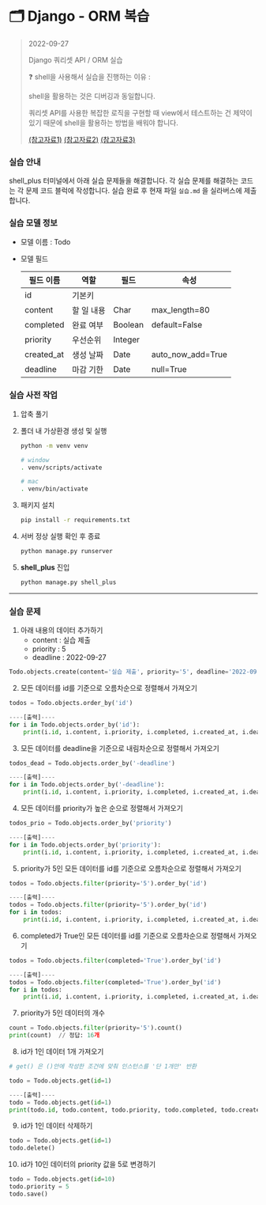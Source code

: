 # 🗂️ Django - ORM 복습

> 2022-09-27
>
> Django 쿼리셋 API / ORM 실습
>
> 
>
> ❓ shell을 사용해서 실습을 진행하는 이유 : 
>
> shell을 활용하는 것은 디버깅과 동일합니다.
>
> 쿼리셋 API를 사용한 복잡한 로직을 구현할 때 view에서 테스트하는 건 제약이 있기 때문에 shell을 활용하는 방법을 배워야 합니다.
>
> [(참고자료1)](https://tutorial.djangogirls.org/ko/django_orm/) [(참고자료2)](http://www.incodom.kr/Django_ORM) [(참고자료3)](https://tibetsandfox.tistory.com/7)



### 실습 안내

shell_plus 터미널에서 아래 실습 문제들을 해결합니다.
각 실습 문제를 해결하는 코드는 각 문제 코드 블럭에 작성합니다.
실습 완료 후 현재 파일 `실습.md` 을 실라버스에 제출합니다.



### 실습 모델 정보

- 모델 이름 : Todo

- 모델 필드

  | 필드 이름  | 역할       | 필드    | 속성              |
  | ---------- | ---------- | ------- | ----------------- |
  | id         | 기본키     |         |                   |
  | content    | 할 일 내용 | Char    | max_length=80     |
  | completed  | 완료 여부  | Boolean | default=False     |
  | priority   | 우선순위   | Integer |                   |
  | created_at | 생성 날짜  | Date    | auto_now_add=True |
  | deadline   | 마감 기한  | Date    | null=True         |



### 실습 사전 작업

1. 압축 풀기

2. 폴더 내 가상환경 생성 및 실행

   ```bash
   python -m venv venv
   
   # window
   . venv/scripts/activate
   
   # mac
   . venv/bin/activate
   ```

3. 패키지 설치

   ```bash
   pip install -r requirements.txt
   ```

4. 서버 정상 실행 확인 후 종료

   ```bash
   python manage.py runserver
   ```

5. **shell_plus** 진입

   ```bash
   python manage.py shell_plus
   ```



---



### 실습 문제

1. 아래 내용의 데이터 추가하기
   - content : 실습 제출
   - priority : 5
   - deadline : 2022-09-27

```py
Todo.objects.create(content='실습 제출', priority='5', deadline='2022-09-27')
```

2. 모든 데이터를 id를 기준으로 오름차순으로 정렬해서 가져오기

```py
todos = Todo.objects.order_by('id')

----[출력]----
for i in Todo.objects.order_by('id'):
    print(i.id, i.content, i.priority, i.completed, i.created_at, i.deadline)
```

3. 모든 데이터를 deadline을 기준으로 내림차순으로 정렬해서 가져오기

```py
todos_dead = Todo.objects.order_by('-deadline')

----[출력]----
for i in Todo.objects.order_by('-deadline'):
    print(i.id, i.content, i.priority, i.completed, i.created_at, i.deadline)
```

4. 모든 데이터를 priority가 높은 순으로 정렬해서 가져오기

```py
todos_prio = Todo.objects.order_by('priority')

----[출력]----
for i in Todo.objects.order_by('priority'):
    print(i.id, i.content, i.priority, i.completed, i.created_at, i.deadline)
```

5. priority가 5인 모든 데이터를 id를 기준으로 오름차순으로 정렬해서 가져오기

```py
todos = Todo.objects.filter(priority='5').order_by('id')

----[출력]----
todos = Todo.objects.filter(priority='5').order_by('id')
for i in todos:
    print(i.id, i.content, i.priority, i.completed, i.created_at, i.deadline)
```

6. completed가 True인 모든 데이터를 id를 기준으로 오름차순으로 정렬해서 가져오기

```py
todos = Todo.objects.filter(completed='True').order_by('id')

----[출력]----
todos = Todo.objects.filter(completed='True').order_by('id')
for i in todos:
    print(i.id, i.content, i.priority, i.completed, i.created_at, i.deadline)
```

7. priority가 5인 데이터의 개수

```py
count = Todo.objects.filter(priority='5').count()
print(count)  // 정답: 16개
```

8. id가 1인 데이터 1개 가져오기

```py
# get() 은 ()안에 작성한 조건에 맞춰 인스턴스를 '단 1개만' 반환

todo = Todo.objects.get(id=1)

----[출력]----
todo = Todo.objects.get(id=1)
print(todo.id, todo.content, todo.priority, todo.completed, todo.created_at, todo.deadline)
```

9. id가 1인 데이터 삭제하기

```py
todo = Todo.objects.get(id=1)
todo.delete()
```

10. id가 10인 데이터의 priority 값을 5로 변경하기

```py
todo = Todo.objects.get(id=10)
todo.priority = 5
todo.save()
```
